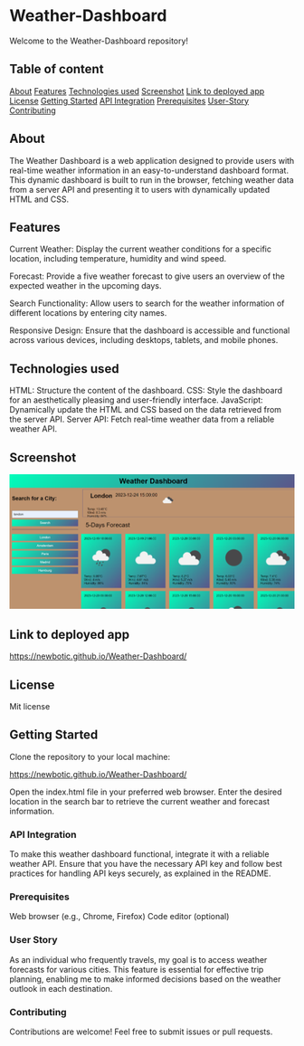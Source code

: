 # Weather-Dashboard

Welcome to the Weather-Dashboard repository!

## Table of content

[About](#about)
[Features](#Features)
[Technologies used](#Technologies-used)
[Screenshot](#screenshot)
[Link to deployed app](#Link-to-deployed-app)
[License](#license)
[Getting Started](#getting-started)
[API Integration](#API-Integration)
[Prerequisites](#prerequisites)
[User-Story](#User-Story)
[Contributing](#contributing)

## About

The Weather Dashboard is a web application designed to provide users with real-time weather information in an easy-to-understand dashboard format. This dynamic dashboard is built to run in the browser, fetching weather data from a server API and presenting it to users with dynamically updated HTML and CSS.

## Features

Current Weather: Display the current weather conditions for a specific location, including temperature, humidity and wind speed.

Forecast: Provide a five weather forecast to give users an overview of the expected weather in the upcoming days.

Search Functionality: Allow users to search for the weather information of different locations by entering city names.

Responsive Design: Ensure that the dashboard is accessible and functional across various devices, including desktops, tablets, and mobile phones.

## Technologies used

HTML: Structure the content of the dashboard.
CSS: Style the dashboard for an aesthetically pleasing and user-friendly interface.
JavaScript: Dynamically update the HTML and CSS based on the data retrieved from the server API.
Server API: Fetch real-time weather data from a reliable weather API.

## Screenshot

![Screenshot](./assets/images/weather.png)

## Link to deployed app

https://newbotic.github.io/Weather-Dashboard/

## License

Mit license

## Getting Started

Clone the repository to your local machine:

https://newbotic.github.io/Weather-Dashboard/

Open the index.html file in your preferred web browser.
Enter the desired location in the search bar to retrieve the current weather and forecast information.

### API Integration

To make this weather dashboard functional, integrate it with a reliable weather API. Ensure that you have the necessary API key and follow best practices for handling API keys securely, as explained in the README.

### Prerequisites

Web browser (e.g., Chrome, Firefox)
Code editor (optional)


### User Story

As an individual who frequently travels, my goal is to access weather forecasts for various cities. This feature is essential for effective trip planning, enabling me to make informed decisions based on the weather outlook in each destination.


### Contributing

Contributions are welcome! Feel free to submit issues or pull requests.

